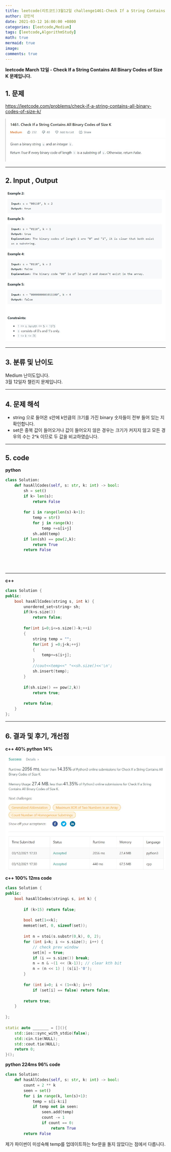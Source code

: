 ```yaml
---
title: leetcode(리트코드)3월12일 challenge1461-Check If a String Contains All Binary Codes of Size K
author: 강민석
date: 2021-03-12 16:00:00 +0800
categories: [leetcode,Medium]
tags: [leetcode,AlgorithmStudy]
math: true
mermaid: true
image: 
comments: true
---
```


**leetcode March 12일 - Check If a String Contains All Binary Codes of Size K 문제입니다.**

## 1. 문제
<https://leetcode.com/problems/check-if-a-string-contains-all-binary-codes-of-size-k/>  

![](/assets/img/sample/leetcode/1461/Problem.JPG)  

-----  

## 2. Input , Output

![](/assets/img/sample/leetcode/1461/input.JPG)  

-----  

## 3. 분류 및 난이도

Medium 난이도입니다.  
3월 12일자 챌린지 문제입니다. 

-----  

## 4. 문제 해석

- string 으로 들어온 s안에 k만큼의 크기를 가진 binary 숫자들이 전부 들어 있는 지 확인합니다.
- set은 중복 값이 들어오거나 값이 들어오지 않은 경우는 크기가 커지지 않고 모든 경우의 수는 2^k 이므로 두 값을 비교하였습니다.




-----  

## 5. code

**python**

```python
class Solution:
    def hasAllCodes(self, s: str, k: int) -> bool:
        sh = set()
        if k> len(s):
            return False
        
        for i in range(len(s)-k+1):
            temp = str()
            for j in range(k):
                temp +=s[i+j]
            sh.add(temp)
        if len(sh) == pow(2,k):
            return True
        return False
        
        
        
```

------

**c++**

```c++
class Solution {
public:
    bool hasAllCodes(string s, int k) {
        unordered_set<string> sh;
        if(k>s.size())
            return false;
        
        for(int i=0;i<=s.size()-k;++i)
        {
            string temp = "";
            for(int j =0;j<k;++j)
            {
                temp+=s[i+j];
            }
            //cout<<temp<<" "<<sh.size()<<'\n';
            sh.insert(temp);
        }
        
        if(sh.size() == pow(2,k))
            return true;
        
        return false;
    }
};
```

-----

## 6. 결과 및 후기, 개선점

**c++ 40% python 14%**

![](/assets/img/sample/leetcode/1461/result.JPG)  


**c++ 100% 12ms code**

```c++
class Solution {
public:
	bool hasAllCodes(string& s, int k) {
        
        if (k>15) return false;
		
		bool set[1<<k];
        memset(set, 0, sizeof(set));
		
		int n = stoi(s.substr(0,k), 0, 2);
		for (int i=k; i <= s.size(); i++) {
			// check prev window
			set[n] = true;
			if (i == s.size()) break;
            n = n & ~(1 << (k-1)); // clear kth bit
			n = (n << 1) | (s[i]-'0');
		}
        
        for (int i=0; i < (1<<k); i++)
            if (set[i] == false) return false;
		
		return true;
	}
	
};

static auto _______ = [](){
	std::ios::sync_with_stdio(false);
	std::cin.tie(NULL);
	std::cout.tie(NULL);
	return 0;
}();
```

**python 224ms 96% code**

```python
class Solution:
    def hasAllCodes(self, s: str, k: int) -> bool:
        count = 2 ** k
        seen = set()
        for i in range(k, len(s)+1):
            temp = s[i-k:i]
            if temp not in seen:
                seen.add(temp)
                count -= 1
                if count == 0:
                    return True
        return False
```

제가 파이썬이 미성숙해 temp를 업데이트하는 for문을 돌지 않았다는 점에서 다릅니다.

